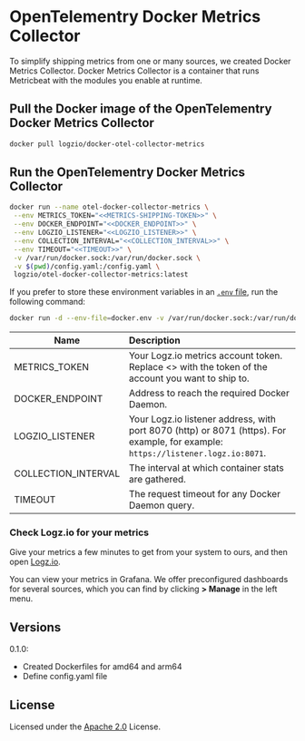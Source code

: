 # OpenTelementry Docker Metrics Collector

To simplify shipping metrics from one or many sources, we created Docker Metrics Collector. Docker Metrics Collector is a container that runs Metricbeat with the modules you enable at runtime.

## Pull the Docker image of the OpenTelementry Docker Metrics Collector

```sh
docker pull logzio/docker-otel-collector-metrics
```

## Run the OpenTelementry Docker Metrics Collector

```sh
docker run --name otel-docker-collector-metrics \
 --env METRICS_TOKEN="<<METRICS-SHIPPING-TOKEN>>" \
 --env DOCKER_ENDPOINT="<<DOCKER_ENDPOINT>>" \
 --env LOGZIO_LISTENER="<<LOGZIO_LISTENER>>" \
 --env COLLECTION_INTERVAL="<<COLLECTION_INTERVAL>>" \
 --env TIMEOUT="<<TIMEOUT>>" \
 -v /var/run/docker.sock:/var/run/docker.sock \
 -v $(pwd)/config.yaml:/config.yaml \
 logzio/otel-docker-collector-metrics:latest
```

If you prefer to store these environment variables in an [`.env` file](./docker.env), run the following command:

```sh
docker run -d --env-file=docker.env -v /var/run/docker.sock:/var/run/docker.sock -v $(pwd)/config.yaml:/config.yaml logzio/otel-docker-collector-metrics:latest
```

| Name                | Description                                                                                                                                           |
| ------------------- | :---------------------------------------------------------------------------------------------------------------------------------------------------- |
| METRICS_TOKEN       | Your Logz.io metrics account token. Replace <<METRICS-SHIPPING-TOKEN>> with the token of the account you want to ship to. |
| DOCKER_ENDPOINT     | Address to reach the required Docker Daemon.                                                                                                           |
| LOGZIO_LISTENER     | Your  Logz.io listener address, with port 8070 (http) or 8071 (https). For example, for example: `https://listener.logz.io:8071`.                                                                                                |
| COLLECTION_INTERVAL | The interval at which container stats are gathered.                                                                                                      |
| TIMEOUT             | The request timeout for any Docker Daemon query.                                                                                                      |

### Check Logz.io for your metrics

Give your metrics a few minutes to get from your system to ours,
and then open [Logz.io](https://app.logz.io/#/dashboard/kibana).

You can view your metrics in Grafana.
We offer preconfigured dashboards for several sources,
which you can find by clicking **<i class="fas fa-th-large"></i> > Manage**
in the left menu.

## Versions

0.1.0:

- Created Dockerfiles for amd64 and arm64
- Define config.yaml file

## License

Licensed under the [Apache 2.0](http://apache.org/licenses/LICENSE-2.0.txt) License.
